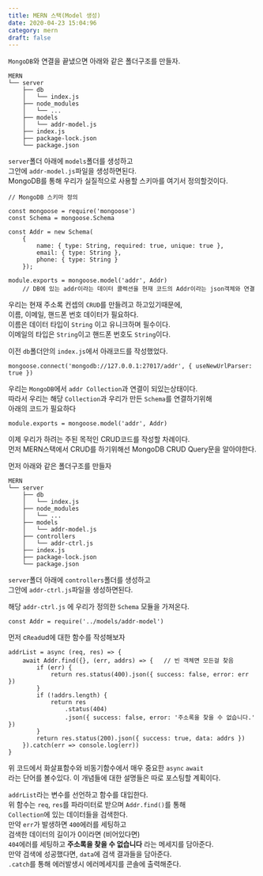 ```yaml
---
title: MERN 스택(Model 생성)
date: 2020-04-23 15:04:96
category: mern
draft: false
---
```


`MongoDB`와 연결을 끝냈으면 아래와 같은 폴더구조를 만들자.
```
MERN
└── server
    ├── db
    │   └── index.js
    ├── node_modules
    │   └── ...
    ├── models
    │   └── addr-model.js
    ├── index.js
    ├── package-lock.json
    └── package.json
```

`server`폴더 아래에 `models`폴더를 생성하고   
그안에 `addr-model.js`파일을 생성하면된다.   
MongoDB를 통해 우리가 실질적으로 사용할 스키마를 여기서 정의할것이다.   
```js{3}
// MongoDB 스키마 정의

const mongoose = require('mongoose')
const Schema = mongoose.Schema

const Addr = new Schema(
    {
        name: { type: String, required: true, unique: true },
        email: { type: String },
        phone: { type: String }
    });

module.exports = mongoose.model('addr', Addr)
    // DB에 있는 addr이라는 데이터 콜렉션을 현재 코드의 Addr이라는 json객체와 연결
```

우리는 현재 주소록 컨셉의 `CRUD`를 만들려고 하고있기때문에,   
이름, 이메일, 핸드폰 번호 데이터가 필요하다.   
이름은 데이터 타입이 `String` 이고 유니크하며 필수이다.     
이메일의 타입은 `String`이고 핸드폰 번호도 `String`이다.

이전 `db`폴더안의 `index.js`에서 아래코드를 작성했었다.
```
mongoose.connect('mongodb://127.0.0.1:27017/addr', { useNewUrlParser: true })
```
우리는 `MongoDB`에서 `addr Collection`과 연결이 되있는상태이다.    
따라서 우리는 해당 `Collection`과 우리가 만든 `Schema`를 연결하기위해   
아래의 코드가 필요하다
```
module.exports = mongoose.model('addr', Addr)
```
이제 우리가 하려는 주된 목적인 CRUD코드를 작성할 차례이다.   
먼저 MERN스택에서 CRUD를 하기위해선 MongoDB CRUD Query문을 알아야한다.   

먼저 아래와 같은 폴더구조를 만들자
```
MERN
└── server
    ├── db
    │   └── index.js
    ├── node_modules
    │   └── ...
    ├── models
    │   └── addr-model.js
    ├── controllers
    │   └── addr-ctrl.js
    ├── index.js
    ├── package-lock.json
    └── package.json
```
`server`폴더 아래에 `controllers`폴더를 생성하고   
그안에 `addr-ctrl.js`파일을 생성하면된다.

해당 `addr-ctrl.js` 에 우리가 정의한 `Schema` 모듈을 가져온다.
```
const Addr = require('../models/addr-model')
```
먼저 c`Read`ud에 대한 함수를 작성해보자   

```js{3}
addrList = async (req, res) => {
    await Addr.find({}, (err, addrs) => {   // 빈 객체면 모든걸 찾음
        if (err) {
            return res.status(400).json({ success: false, error: err })
        }
        if (!addrs.length) {
            return res
                .status(404)
                .json({ success: false, error: '주소록을 찾을 수 없습니다.' })
        }
        return res.status(200).json({ success: true, data: addrs })
    }).catch(err => console.log(err))
}
```
위 코드에서 화살표함수와 비동기함수에서 매우 중요한 `async` `await`   
라는 단어를 볼수있다. 이 개념들에 대한 설명들은 따로 포스팅할 계획이다.   

`addrList`라는 변수를 선언하고 함수를 대입한다.   
위 함수는 `req`, `res`를 파라미터로 받으며 `Addr.find()`를 통해   
`Collection`에 있는 데이터들을 검색한다.   
만약 `err`가 발생하면 `400`에러를 세팅하고   
검색한 데이터의 길이가 0이라면 (비어있다면)   
`404`에러를 세팅하고 **주소록을 찾을 수 없습니다** 라는 메세지를 담아준다.     
만약 검색에 성공했다면, `data`에 검색 결과들을 담아준다.   
`.catch`를 통해 에러발생시 에러메세지를 콘솔에 출력해준다.










